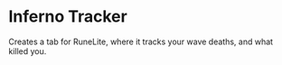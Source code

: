 # Inferno Tracker
Creates a tab for RuneLite, where it tracks your wave deaths, and what killed you.